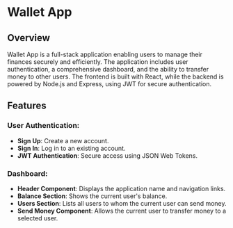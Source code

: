 # Wallet App

## Overview

Wallet App is a full-stack application enabling users to manage their finances securely and efficiently. The application includes user authentication, a comprehensive dashboard, and the ability to transfer money to other users. The frontend is built with React, while the backend is powered by Node.js and Express, using JWT for secure authentication.

## Features

### User Authentication:

- **Sign Up**: Create a new account.
- **Sign In**: Log in to an existing account.
- **JWT Authentication**: Secure access using JSON Web Tokens.

### Dashboard:

- **Header Component**: Displays the application name and navigation links.
- **Balance Section**: Shows the current user's balance.
- **Users Section**: Lists all users to whom the current user can send money.
- **Send Money Component**: Allows the current user to transfer money to a selected user.
